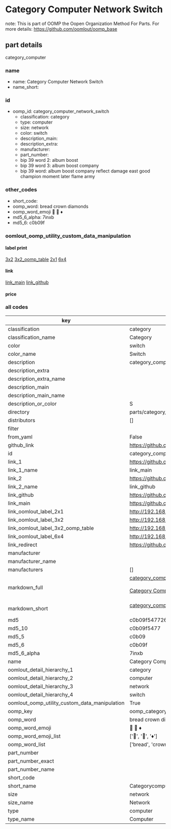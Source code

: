 # Category Computer Network Switch  

note: This is part of OOMP the Oopen Organization Method For Parts. For more details: https://github.com/oomlout/oomp_base

##  part details
  



category_computer



### name
* name: Category Computer Network Switch
* name_short: 
### id
* oomp_id: category_computer_network_switch
  * classification: category
  * type: computer
  * size: network
  * color: switch
  * description_main: 
  * description_extra: 
  * manufacturer: 
  * part_number: 
  * bip 39 word 2: album boost
  * bip 39 word 3: album boost company
  * bip 39 word: album boost company reflect damage east good champion moment later flame army

### other_codes
* short_code: 
* oomp_word: bread crown diamonds
* oomp_word_emoji :bread: :crown: :diamonds:
* md5_6_alpha: 7inxb
* md5_6: c0b09f






### oomlout_oomp_utility_custom_data_manipulation
#### label print
[3x2](http://192.168.1.245:1112/?label=oomp%207inxb)
[3x2_oomp_table](http://192.168.1.108:1112/?label=oomp%207inxb)
[2x1](http://192.168.1.242:1112/?label=oomp%207inxb)
[6x4](http://192.168.1.55:1112/?label=oomp%207inxb)    

#### link

[link_main](https://github.com/oomlout/oomlout_oomp_version_1_messy/tree/main/parts/category_computer_network_switch) [link_github](https://github.com/oomlout/oomlout_oomp_version_1_messy/tree/main/parts/category_computer_network_switch)                             

#### price







### all codes 
| key | value |  
| --- | --- |  
| classification | category |  
| classification_name | Category |  
| color | switch |  
| color_name | Switch |  
| description | category_computer |  
| description_extra |  |  
| description_extra_name |  |  
| description_main |  |  
| description_main_name |  |  
| description_or_color | S  |  
| directory | parts/category_computer_network_switch |  
| distributors | [] |  
| filter |  |  
| from_yaml | False |  
| github_link | https://github.com/oomlout/oomlout_oomp_part_src/tree/main/parts/category_computer_network_switch |  
| id | category_computer_network_switch |  
| link_1 | https://github.com/oomlout/oomlout_oomp_version_1_messy/tree/main/parts/category_computer_network_switch |  
| link_1_name | link_main |  
| link_2 | https://github.com/oomlout/oomlout_oomp_version_1_messy/tree/main/parts/category_computer_network_switch |  
| link_2_name | link_github |  
| link_github | https://github.com/oomlout/oomlout_oomp_version_1_messy/tree/main/parts/category_computer_network_switch |  
| link_main | https://github.com/oomlout/oomlout_oomp_version_1_messy/tree/main/parts/category_computer_network_switch |  
| link_oomlout_label_2x1 | http://192.168.1.242:1112/?label=oomp%207inxb |  
| link_oomlout_label_3x2 | http://192.168.1.245:1112/?label=oomp%207inxb |  
| link_oomlout_label_3x2_oomp_table | http://192.168.1.108:1112/?label=oomp%207inxb |  
| link_oomlout_label_6x4 | http://192.168.1.55:1112/?label=oomp%207inxb |  
| link_redirect | https://github.com/oomlout/oomlout_oomp_version_1_messy/tree/main/parts/category_computer_network_switch |  
| manufacturer |  |  
| manufacturer_name |  |  
| manufacturers | [] |  
| markdown_full | [category_computer_network_switch](none)<br>[](none)<br>[Category Computer Network Switch](none)<br><br> |  
| markdown_short | [category_computer_network_switch](none)<br><br> |  
| md5 | c0b09f5477260c8d169b8b425d06682f |  
| md5_10 | c0b09f5477 |  
| md5_5 | c0b09 |  
| md5_6 | c0b09f |  
| md5_6_alpha | 7inxb |  
| name | Category Computer Network Switch |  
| oomlout_detail_hierarchy_1 | category |  
| oomlout_detail_hierarchy_2 | computer |  
| oomlout_detail_hierarchy_3 | network |  
| oomlout_detail_hierarchy_4 | switch |  
| oomlout_oomp_utility_custom_data_manipulation | True |  
| oomp_key | oomp_category_computer_network_switch |  
| oomp_word | bread crown diamonds |  
| oomp_word_emoji | :bread: :crown: :diamonds: |  
| oomp_word_emoji_list | [':bread:', ':crown:', ':diamonds:'] |  
| oomp_word_list | ['bread', 'crown', 'diamonds'] |  
| part_number |  |  
| part_number_exact |  |  
| part_number_name |  |  
| short_code |  |  
| short_name | Categorycomputer |  
| size | network |  
| size_name | Network |  
| type | computer |  
| type_name | Computer |  

